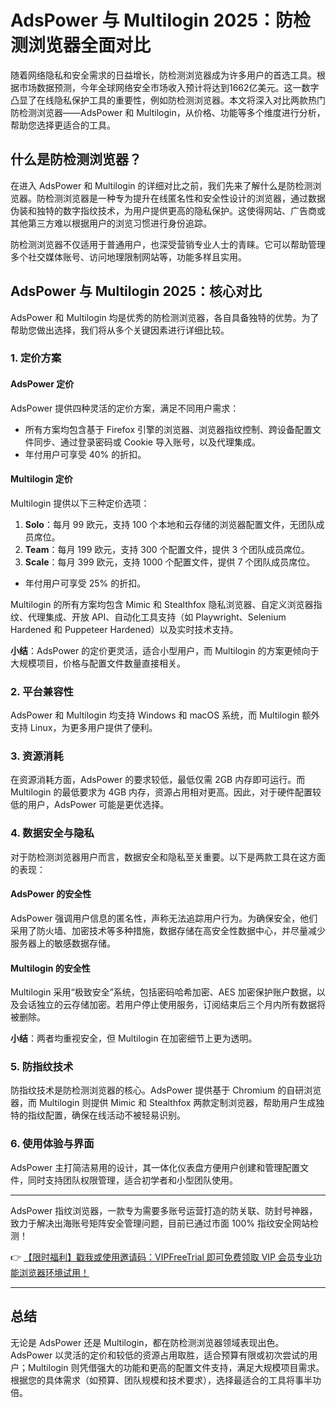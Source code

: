 # AdsPower 与 Multilogin 2025：防检测浏览器全面对比

随着网络隐私和安全需求的日益增长，防检测浏览器成为许多用户的首选工具。根据市场数据预测，今年全球网络安全市场收入预计将达到1662亿美元。这一数字凸显了在线隐私保护工具的重要性，例如防检测浏览器。本文将深入对比两款热门防检测浏览器——AdsPower 和 Multilogin，从价格、功能等多个维度进行分析，帮助您选择更适合的工具。

## 什么是防检测浏览器？

在进入 AdsPower 和 Multilogin 的详细对比之前，我们先来了解什么是防检测浏览器。防检测浏览器是一种专为提升在线匿名性和安全性设计的浏览器，通过数据伪装和独特的数字指纹技术，为用户提供更高的隐私保护。这使得网站、广告商或其他第三方难以根据用户的浏览习惯进行身份追踪。

防检测浏览器不仅适用于普通用户，也深受营销专业人士的青睐。它可以帮助管理多个社交媒体账号、访问地理限制网站等，功能多样且实用。

## AdsPower 与 Multilogin 2025：核心对比

AdsPower 和 Multilogin 均是优秀的防检测浏览器，各自具备独特的优势。为了帮助您做出选择，我们将从多个关键因素进行详细比较。

### 1. 定价方案

#### AdsPower 定价
AdsPower 提供四种灵活的定价方案，满足不同用户需求：
- 所有方案均包含基于 Firefox 引擎的浏览器、浏览器指纹控制、跨设备配置文件同步、通过登录密码或 Cookie 导入账号，以及代理集成。
- 年付用户可享受 40% 的折扣。

#### Multilogin 定价
Multilogin 提供以下三种定价选项：
1. **Solo**：每月 99 欧元，支持 100 个本地和云存储的浏览器配置文件，无团队成员席位。
2. **Team**：每月 199 欧元，支持 300 个配置文件，提供 3 个团队成员席位。
3. **Scale**：每月 399 欧元，支持 1000 个配置文件，提供 7 个团队成员席位。
- 年付用户可享受 25% 的折扣。

Multilogin 的所有方案均包含 Mimic 和 Stealthfox 隐私浏览器、自定义浏览器指纹、代理集成、开放 API、自动化工具支持（如 Playwright、Selenium Hardened 和 Puppeteer Hardened）以及实时技术支持。

**小结**：AdsPower 的定价更灵活，适合小型用户，而 Multilogin 的方案更倾向于大规模项目，价格与配置文件数量直接相关。

### 2. 平台兼容性

AdsPower 和 Multilogin 均支持 Windows 和 macOS 系统，而 Multilogin 额外支持 Linux，为更多用户提供了便利。

### 3. 资源消耗

在资源消耗方面，AdsPower 的要求较低，最低仅需 2GB 内存即可运行。而 Multilogin 的最低要求为 4GB 内存，资源占用相对更高。因此，对于硬件配置较低的用户，AdsPower 可能是更优选择。

### 4. 数据安全与隐私

对于防检测浏览器用户而言，数据安全和隐私至关重要。以下是两款工具在这方面的表现：

#### AdsPower 的安全性
AdsPower 强调用户信息的匿名性，声称无法追踪用户行为。为确保安全，他们采用了防火墙、加密技术等多种措施，数据存储在高安全性数据中心，并尽量减少服务器上的敏感数据存储。

#### Multilogin 的安全性
Multilogin 采用“极致安全”系统，包括密码哈希加密、AES 加密保护账户数据，以及会话独立的云存储加密。若用户停止使用服务，订阅结束后三个月内所有数据将被删除。

**小结**：两者均重视安全，但 Multilogin 在加密细节上更为透明。

### 5. 防指纹技术

防指纹技术是防检测浏览器的核心。AdsPower 提供基于 Chromium 的自研浏览器，而 Multilogin 则提供 Mimic 和 Stealthfox 两款定制浏览器，帮助用户生成独特的指纹配置，确保在线活动不被轻易识别。

### 6. 使用体验与界面

AdsPower 主打简洁易用的设计，其一体化仪表盘方便用户创建和管理配置文件，同时支持团队权限管理，适合初学者和小型团队使用。

---

AdsPower 指纹浏览器，一款专为需要多账号运营打造的防关联、防封号神器，致力于解决出海账号矩阵安全管理问题，目前已通过市面 100% 指纹安全网站检测！

👉 [【限时福利】戳我或使用邀请码：VIPFreeTrial 即可免费领取 VIP 会员专业功能浏览器环境试用！](https://bit.ly/adspower_free)

---

## 总结

无论是 AdsPower 还是 Multilogin，都在防检测浏览器领域表现出色。AdsPower 以灵活的定价和较低的资源占用取胜，适合预算有限或初次尝试的用户；Multilogin 则凭借强大的功能和更高的配置文件支持，满足大规模项目需求。根据您的具体需求（如预算、团队规模和技术要求），选择最适合的工具将事半功倍。